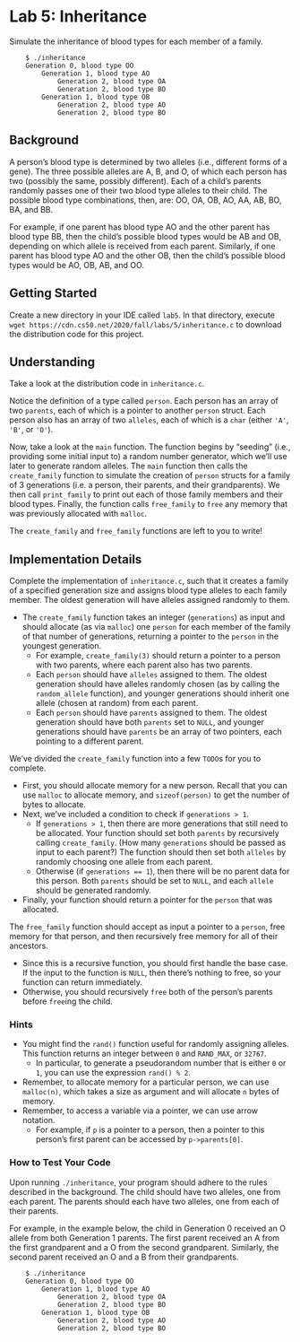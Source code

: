 # Lab 5: Inheritance

Simulate the inheritance of blood types for each member of a family.

```
    $ ./inheritance
    Generation 0, blood type OO
        Generation 1, blood type AO
            Generation 2, blood type OA
            Generation 2, blood type BO
        Generation 1, blood type OB
            Generation 2, blood type AO
            Generation 2, blood type BO
```
## Background

A person’s blood type is determined by two alleles (i.e., different forms of a gene). The three possible alleles are A, B, and O, of which each person has two (possibly the same, possibly different). Each of a child’s parents randomly passes one of their two blood type alleles to their child. The possible blood type combinations, then, are: OO, OA, OB, AO, AA, AB, BO, BA, and BB.

For example, if one parent has blood type AO and the other parent has blood type BB, then the child’s possible blood types would be AB and OB, depending on which allele is received from each parent. Similarly, if one parent has blood type AO and the other OB, then the child’s possible blood types would be AO, OB, AB, and OO.

## Getting Started

Create a new directory in your IDE called `lab5`. In that directory, execute `wget https://cdn.cs50.net/2020/fall/labs/5/inheritance.c` to download the distribution code for this project.

## Understanding

Take a look at the distribution code in `inheritance.c`.

Notice the definition of a type called `person`. Each person has an array of two `parents`, each of which is a pointer to another `person` struct. Each person also has an array of two `alleles`, each of which is a `char` (either `'A'`, `'B'`, or `'O'`).

Now, take a look at the `main` function. The function begins by “seeding” (i.e., providing some initial input to) a random number generator, which we’ll use later to generate random alleles. The `main` function then calls the `create_family` function to simulate the creation of `person` structs for a family of 3 generations (i.e. a person, their parents, and their grandparents). We then call `print_family` to print out each of those family members and their blood types. Finally, the function calls `free_family` to `free` any memory that was previously allocated with `malloc`.

The `create_family` and `free_family` functions are left to you to write!

## Implementation Details

Complete the implementation of `inheritance.c`, such that it creates a family of a specified generation size and assigns blood type alleles to each family member. The oldest generation will have alleles assigned randomly to them.

*   The `create_family` function takes an integer (`generations`) as input and should allocate (as via `malloc`) one `person` for each member of the family of that number of generations, returning a pointer to the `person` in the youngest generation.
    *   For example, `create_family(3)` should return a pointer to a person with two parents, where each parent also has two parents.
    *   Each `person` should have `alleles` assigned to them. The oldest generation should have alleles randomly chosen (as by calling the `random_allele` function), and younger generations should inherit one allele (chosen at random) from each parent.
    *   Each `person` should have `parents` assigned to them. The oldest generation should have both `parents` set to `NULL`, and younger generations should have `parents` be an array of two pointers, each pointing to a different parent.

We’ve divided the `create_family` function into a few `TODO`s for you to complete.

*   First, you should allocate memory for a new person. Recall that you can use `malloc` to allocate memory, and `sizeof(person)` to get the number of bytes to allocate.
*   Next, we’ve included a condition to check if `generations > 1`.
    *   If `generations > 1`, then there are more generations that still need to be allocated. Your function should set both `parents` by recursively calling `create_family`. (How many `generations` should be passed as input to each parent?) The function should then set both `alleles` by randomly choosing one allele from each parent.
    *   Otherwise (if `generations == 1`), then there will be no parent data for this person. Both `parents` should be set to `NULL`, and each `allele` should be generated randomly.
*   Finally, your function should return a pointer for the `person` that was allocated.

The `free_family` function should accept as input a pointer to a `person`, free memory for that person, and then recursively free memory for all of their ancestors.

*   Since this is a recursive function, you should first handle the base case. If the input to the function is `NULL`, then there’s nothing to free, so your function can return immediately.
*   Otherwise, you should recursively `free` both of the person’s parents before `free`ing the child.

### Hints

*   You might find the `rand()` function useful for randomly assigning alleles. This function returns an integer between `0` and `RAND_MAX`, or `32767`.
    *   In particular, to generate a pseudorandom number that is either `0` or `1`, you can use the expression `rand() % 2`.
*   Remember, to allocate memory for a particular person, we can use `malloc(n)`, which takes a size as argument and will allocate `n` bytes of memory.
*   Remember, to access a variable via a pointer, we can use arrow notation.
    *   For example, if `p` is a pointer to a person, then a pointer to this person’s first parent can be accessed by `p->parents[0]`.

### How to Test Your Code

Upon running `./inheritance`, your program should adhere to the rules described in the background. The child should have two alleles, one from each parent. The parents should each have two alleles, one from each of their parents.

For example, in the example below, the child in Generation 0 received an O allele from both Generation 1 parents. The first parent received an A from the first grandparent and a O from the second grandparent. Similarly, the second parent received an O and a B from their grandparents.

```
    $ ./inheritance
    Generation 0, blood type OO
        Generation 1, blood type AO
            Generation 2, blood type OA
            Generation 2, blood type BO
        Generation 1, blood type OB
            Generation 2, blood type AO
            Generation 2, blood type BO
```
